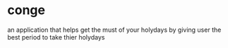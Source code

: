 conge
=====

an application that helps get the must of your holydays by giving user the best period to take thier holydays 
